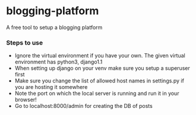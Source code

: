 # blogging-platform
A free tool to setup a blogging platform

### Steps to use 
- Ignore the virtual environment if you have your own. The given virtual environment has python3, django1.1
- When setting up django on your venv make sure you setup a superuser first
- Make sure you change the list of allowed host names in settings.py if you are hosting it somewhere 
- Note the port on which the local server is running and run it in your browser!
- Go to localhost:8000/admin for creating the DB of posts
